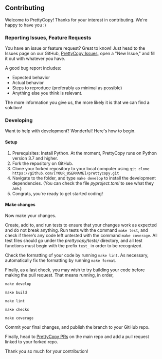 ## Contributing
Welcome to PrettyCopy! Thanks for your interest in contributing. We're happy to have you :)

### Reporting Issues, Feature Requests
You have an issue or feature request? Great to know! Just head to the Issues page on our GitHub, [PrettyCopy Issues](https://github.com/hippothebrave/prettycopy/issues), open a "New Issue," and fill it out with whatever you have.

A good bug report includes:

- Expected behavior
- Actual behavior
- Steps to reproduce (preferably as minimal as possible)
- Anything else you think is relevant.

The more information you give us, the more likely it is that we can find a solution!

### Developing
Want to help with development? Wonderful! Here's how to begin.

#### Setup
1. Prerequisites: Install Python. At the moment, PrettyCopy runs on Python version 3.7 and higher.
2. Fork the repository on GitHub.
3. Clone your forked repository to your local computer using `git clone https://github.com/[YOUR_USERNAME]/prettycopy.git`
4. Navigate to the folder, and type `make develop` to install the development dependencies. (You can check the file *pyproject.toml* to see what they are.)
5. Congrats, you're ready to get started coding!

#### Make changes
Now make your changes.

Create, add to, and run tests to ensure that your changes work as expected and do not break anything. Run tests with the command `make test`, and check if there's any code left untested with the command `make coverage`. All test files should go under the *prettycopy/tests/* directory, and all test functions must begin with the prefix `test_` in order to be recognized.

Check the formatting of your code by running `make lint`. As necessary, automatically fix the formatting by running `make format`.

Finally, as a last check, you may wish to try building your code before making the pull request. That means running, in order,

```
make develop

make build

make lint

make checks

make coverage
```

Commit your final changes, and publish the branch to your GitHub repo.

Finally, head to [PrettyCopy PRs](https://github.com/hippothebrave/prettycopy/pulls) on the main repo and add a pull request linked to your forked repo. 

Thank you so much for your contribution! 
